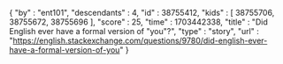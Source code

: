 {
  "by" : "ent101",
  "descendants" : 4,
  "id" : 38755412,
  "kids" : [ 38755706, 38755672, 38755696 ],
  "score" : 25,
  "time" : 1703442338,
  "title" : "Did English ever have a formal version of \"you\"?",
  "type" : "story",
  "url" : "https://english.stackexchange.com/questions/9780/did-english-ever-have-a-formal-version-of-you"
}
